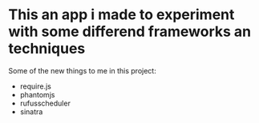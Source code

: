 <h1>This an app i made to experiment with some differend frameworks an techniques</h1>

Some of the new things to me in this project:

<ul>
<li>
require.js
</li>
<li>
phantomjs
</li>
<li>
rufusscheduler
</li>
<li>
sinatra
</li>
